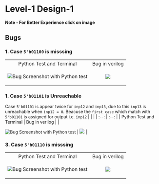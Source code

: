 # Level-1 Design-1

**Note - For Better Experience click on image**

## Bugs

### 1. Case ```5'b01100``` is misssing

| | |
| :--: | :--: |
| Python Test and Terminal | Bug in verilog |
| <p align="left"> <img src="https://user-images.githubusercontent.com/66154908/180635808-bcd67bbc-8ca0-4b33-a601-3cb169258879.png" alt="Bug Screenshot with Python test" /> | <img src="https://user-images.githubusercontent.com/66154908/180635840-a2cfc6d3-3609-4391-9f65-1d04f046bce0.png"/> | 
 
### 1. Case ```5'b01101``` is Unreachable
Case ```5'b01101``` is appear twice for ```inp12``` and ```inp13```, due to this ```inp13``` is unreachable when ```inp12 = 0```. Beacuse the ```first case``` which match with ```5'b01101``` is assigned for output i.e. ```inp12```
| | |
| :--: | :--: |
| Python Test and Terminal | Bug in verilog |
| <p align="left"> <img src="https://user-images.githubusercontent.com/66154908/180636516-2f2b55a3-2cb3-4d4b-8e99-053e982a79c3.png" alt="Bug Screenshot with Python test" /> | <img src="https://user-images.githubusercontent.com/66154908/180636340-05ca9fe0-1ef2-4be4-b507-f16ce625f253.png"/> | 

### 3. Case ```5'b01110``` is misssing

| | |
| :--: | :--: |
| Python Test and Terminal | Bug in verilog |
| <p align="left"> <img src="https://user-images.githubusercontent.com/66154908/180636645-9940f05e-f1a5-4ed6-9f32-1afa88a70321.png" alt="Bug Screenshot with Python test" /> | <img src="https://user-images.githubusercontent.com/66154908/180636655-6cc3134f-2bd0-4082-a8f7-a38520a225c9.png"/> | 
 

